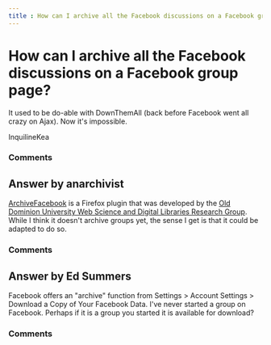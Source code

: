 ```yaml
---
title : How can I archive all the Facebook discussions on a Facebook group page?
---
```

How can I archive all the Facebook discussions on a Facebook group page?
=====================
It used to be do-able with DownThemAll (back before Facebook went all
crazy on Ajax). Now it's impossible.

InquilineKea

### Comments ###


Answer by anarchivist
----------------
[ArchiveFacebook](https://addons.mozilla.org/en-US/firefox/addon/archivefacebook/)
is a Firefox plugin that was developed by the [Old Dominion University
Web Science and Digital Libraries Research
Group](http://ws-dl.blogspot.com/). While I think it doesn't archive
groups yet, the sense I get is that it could be adapted to do so.

### Comments ###

Answer by Ed Summers
----------------
Facebook offers an "archive" function from Settings \> Account Settings
\> Download a Copy of Your Facebook Data. I've never started a group on
Facebook. Perhaps if it is a group you started it is available for
download?

### Comments ###

